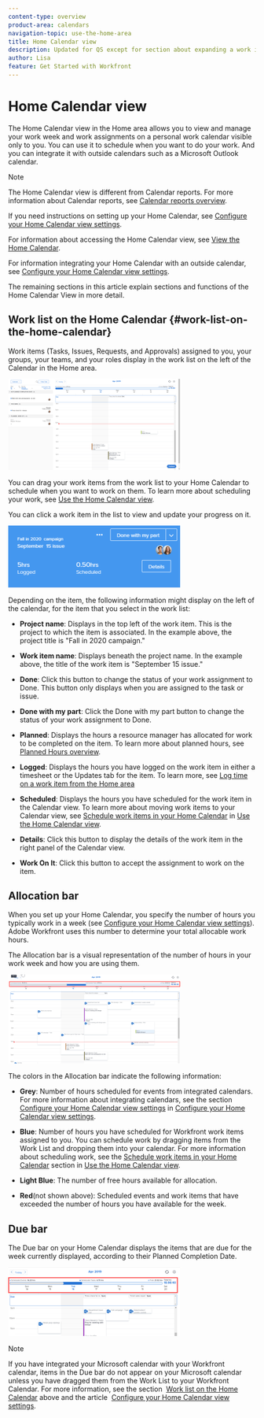 ```yaml
---
content-type: overview
product-area: calendars
navigation-topic: use-the-home-area
title: Home Calendar view
description: Updated for QS except for section about expanding a work item in the list--this isn't working yet in QS.
author: Lisa
feature: Get Started with Workfront
---
```


# Home Calendar view

<!--
<p data-mc-conditions="QuicksilverOrClassic.Draft mode">Updated for QS except for section about expanding a work item in the list--this isn't working yet in QS.</p>
-->

The Home Calendar view in the Home area allows you to view and manage your work week and work assignments on a personal work calendar&nbsp;visible only to you. You can use it to schedule when you want to do your work. And you can integrate it with outside calendars such as a Microsoft Outlook calendar.&nbsp;

>[!NOTE]
>
>The Home Calendar view is different from Calendar reports. For more information about Calendar reports, see [Calendar reports overview](../../../reports-and-dashboards/reports/calendars/calendar-reports-overview.md).

If you need instructions on setting up your Home Calendar, see [Configure your Home Calendar view settings](../../../workfront-basics/using-home/using-the-home-area/configure-home-calendar-view.md).

For information about accessing the Home Calendar view, see [View the Home Calendar](../../../workfront-basics/using-home/using-the-home-area/view-home-calendar.md).

For information integrating your Home Calendar with an outside calendar, see [Configure your Home Calendar view settings](../../../workfront-basics/using-home/using-the-home-area/configure-home-calendar-view.md).

The remaining sections in this article explain sections and functions of the Home Calendar View in more detail.

## Work list on the Home Calendar {#work-list-on-the-home-calendar}

Work items (Tasks, Issues, Requests, and Approvals) assigned to you, your groups, your teams, and your roles display in the work list on the left of the Calendar in the Home area.

![](assets/calview-qs-350x185.png)

You can drag your work items from the work list to your Home Calendar to schedule when you want to work on them.&nbsp;To learn more about scheduling your work, see [Use the Home Calendar view](../../../workfront-basics/using-home/using-the-home-area/use-home-calendar-view.md).

You can click a work item in the list to view and update your progress on it.

![](assets/work-item-cl-350x126.png)

Depending on the item, the following information might display on the left of the calendar, for the item that you select in the work list:

* **Project name**: Displays in the top left of the work item. This is the project to which the item is associated. In the example above, the project title is "Fall in 2020 campaign."
* **Work item name**: Displays beneath the project name. In the example above, the title of the work item is "September 15 issue."
* **Done**: Click this button to change the status of your work assignment to Done. This button only displays when you are assigned to the task or issue.
* **Done with my part**: Click the Done with my part button to change the status of your work assignment to Done.
* **Planned**: Displays the hours a resource manager has allocated for work to be completed on the item. To learn more about planned hours, see [Planned Hours overview](../../../manage-work/tasks/task-information/planned-hours.md).

* **Logged**: Displays the hours you have logged on the work item in either a timesheet or the Updates tab for the item. To learn more, see [Log time on a work item from the Home area](../../../workfront-basics/using-home/using-the-home-area/log-time-on-work-item-in-home.md)

* **Scheduled**: Displays the hours you have scheduled for the work item in the Calendar view. To learn more about moving work items to your Calendar view, see [Schedule work items in your Home Calendar](../../../workfront-basics/using-home/using-the-home-area/use-home-calendar-view.md#scheduling-work-items-in-home-calendar) in [Use the Home Calendar view](../../../workfront-basics/using-home/using-the-home-area/use-home-calendar-view.md).

* **Details**: Click this button to display the details of the work item in the right panel of the Calendar view. 
* **Work On It**: Click this button to accept the assignment to work on the item.

## Allocation bar

When you set up your Home Calendar, you specify the number of hours you typically work in a week (see [Configure your Home Calendar view settings](../../../workfront-basics/using-home/using-the-home-area/configure-home-calendar-view.md)). Adobe Workfront uses this number to determine your total allocable work hours.&nbsp;

The Allocation bar is a visual representation of the number of hours in your work week and how you are using them.

![](assets/allocation-bar-qs-350x181.png)

The colors in the Allocation bar indicate the following information:

* **Grey**: Number of hours scheduled for events from integrated calendars. For more information about integrating calendars, see the section [Configure your Home Calendar view settings](../../../workfront-basics/using-home/using-the-home-area/configure-home-calendar-view.md#configuring-your-home-calendar-view) in [Configure your Home Calendar view settings](../../../workfront-basics/using-home/using-the-home-area/configure-home-calendar-view.md).

* **Blue**:&nbsp;Number of hours you have scheduled for Workfront work items assigned to you. You can schedule work by dragging items from the Work List and dropping them into your calendar. For more information about scheduling work, see the [Schedule work items in your Home Calendar](../../../workfront-basics/using-home/using-the-home-area/use-home-calendar-view.md#scheduling-work-items-in-home-calendar) section in [Use the Home Calendar view](../../../workfront-basics/using-home/using-the-home-area/use-home-calendar-view.md).

* **Light Blue**:&nbsp;The number of free hours available for allocation.
* **Red**(not shown above):&nbsp;Scheduled events and work items that have exceeded the number of hours you have available for the week.

## Due bar

The Due bar on your Home Calendar displays the items that are due for the week currently displayed, according to their Planned Completion&nbsp;Date.

![](assets/duebar-qs-350x140.png)

>[!NOTE]
>
>If you have integrated your Microsoft calendar with your Workfront calendar, items in the Due bar do not appear on your Microsoft calendar unless you have dragged them from the Work List to your Workfront Calendar. For more information, see the section&nbsp; [Work list on the Home Calendar](#work-list-on-the-home-calendar)&nbsp;above and the article&nbsp; [Configure your Home Calendar view settings](../../../workfront-basics/using-home/using-the-home-area/configure-home-calendar-view.md).

